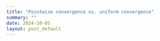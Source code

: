 ```yaml
---
title: "Pointwise convergence vs. uniform convergence"
summary: ""
date: 2024-10-05
layout: post_default 
---
```


